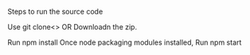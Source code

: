  Steps to run the source code

Use git clone<<Repository URL>>
  OR 
Downloadn the zip.
  
Run npm install
Once node packaging modules installed, 
Run npm start 


